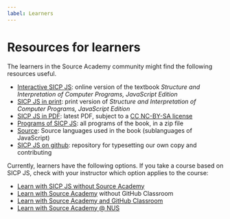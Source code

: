 ```yaml
---
label: Learners
---
```


# Resources for learners

The learners in the Source Academy community might find the following resources useful.

- [Interactive SICP JS](https://sourceacademy.org/sicpjs): online version of the textbook *Structure and Interpretation of Computer Programs, JavaScript Edition* 
- [SICP JS in print](https://mitpress.mit.edu/books/structure-and-interpretation-computer-programs-1): print version of *Structure and Interpretation of Computer Programs, JavaScript Edition*
- [SICP JS in PDF](https://sicp.sourceacademy.org/sicpjs.pdf): latest PDF, subject to a [CC NC-BY-SA license](https://creativecommons.org/licenses/by-nc-sa/4.0/)
- [Programs of SICP JS](https://sicp.sourceacademy.org/sicpjs.zip): all programs of the book, in a zip file
- [Source](https://docs.sourceacademy.org): Source languages used in the book (sublanguages of JavaScript)
- [SICP JS on github](https://github.com/source-academy/sicp): repository for typesetting our own copy and contributing

Currently, learners have the following options. If you take a course based on SICP JS, check with your instructor which option applies to the course:

- [Learn with SICP JS without Source Academy](../package/README.md) 
- [Learn with Source Academy](../vanilla/README.md) without GitHub Classroom
- [Learn with Source Academy and GitHub Classroom](github/README.md) 
- [Learn with Source Academy @ NUS](nus/README.md) 
